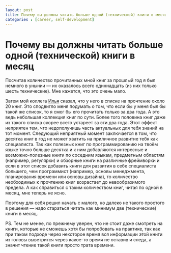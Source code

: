 ```yaml
---
layout: post
title: Почему вы должны читать больше одной (технической) книги в месяц
categories : [career, self-development]
---
```


Почему вы должны читать больше одной (технической) книги в месяц
============================================================

Посчитав количество прочитанных мной книг за прошлый год я был немного в унынии — их оказалось всего одиннадцать (из них только шесть технические). Мне кажется, что это очень мало.

Затем мой коллега [Илья][1] сказал, что у него в списке на прочтение около 20 книг. Это сподвигло меня подумать о том, что если бы у меня был бы такой же список, то я смог бы его прочитать только за два года. А это ведь небольшая коллекция книг по сути. Более того половина книг даже из такого списка скорее всего устареет за эти два года. Этот эффект неприятен тем, что недополучишь часть актуальных для тебя знаний на тот момент. Следующий неприятный момент заключается в том, что десятка книг в год не может хватить на приличное развитие тебя как специалиста. Так как полезных книг по программированию на твоём языке точно больше десятка и к ним добавляются интересные и возможно-полезные книги по соседним языкам, предметным областям (например, регулярки) и обзорные книги на различные фреймворки и если в этот список добавить книги для развития в себе специалиста большего, чем программист (например, основы менеджмента, планирования времени или основы дизайна), то количество необходимых к прочтению книг возрастает до невообразимого предела. А как справиться с таким количеством книг, читая по одной в месяц, мне теперь не ясно.

Поэтому для себя решил начать с малого, но далеко не такого простого в решения — надо стараться читать как минимум две (технические) книги в месяц.

PS. Тем не менее, по прежнему уверен, что не стоит даже смотреть на книги, которые не сможешь хотя бы попробовать на практике, так как при таком подходе через некоторое время вся информации этой книги из головы выветрится через какое-то время не оставив и следа, а значит чтение такой книги просто трата времени.

[1]: https://github.com/i-akhmadullin "github/i-akhmadullin"
